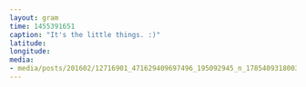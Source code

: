 ```yaml
---
layout: gram
time: 1455391651
caption: "It's the little things. :)"
latitude: 
longitude: 
media:
- media/posts/201602/12716901_471629409697496_195092945_n_17854093180034605.jpg
---
```


